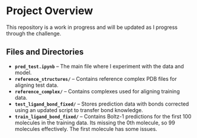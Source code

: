 # Project Overview  

This repository is a work in progress and will be updated as I progress through the challenge.  

## Files and Directories  

- **`pred_test.ipynb`** – The main file where I experiment with the data and model.  
- **`reference_structures/`** – Contains reference complex PDB files for aligning test data.  
- **`reference_complex/`** – Contains complexes used for aligning training data.  
- **`test_ligand_bond_fixed/`** – Stores prediction data with bonds corrected using an updated script to transfer bond knowledge.  
- **`train_ligand_bond_fixed/`** – Contains Boltz-1 predictions for the first 100 molecules in the training data. Its missing the 0th molecule, so 99 molecules effectively. The first molecule has some issues.

